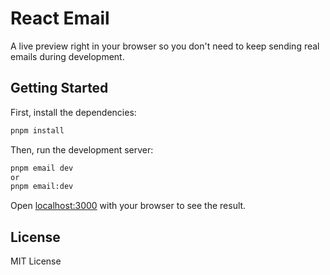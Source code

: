 # React Email

A live preview right in your browser so you don't need to keep sending real emails during development.

## Getting Started

First, install the dependencies:

```sh
pnpm install

```

Then, run the development server:

```sh
pnpm email dev
or
pnpm email:dev

```

Open [localhost:3000](http://localhost:3000) with your browser to see the result.

## License

MIT License
